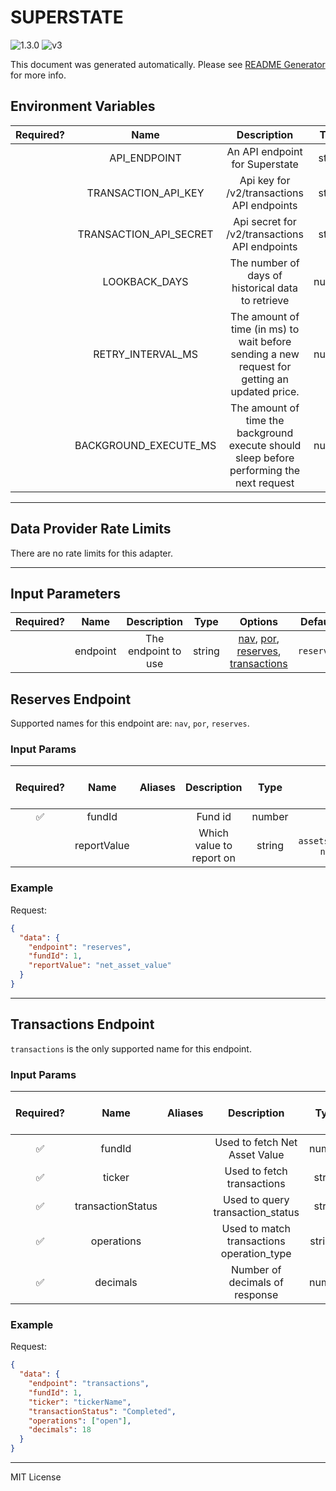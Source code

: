 # SUPERSTATE

![1.3.0](https://img.shields.io/github/package-json/v/smartcontractkit/external-adapters-js?filename=packages/sources/superstate/package.json) ![v3](https://img.shields.io/badge/framework%20version-v3-blueviolet)

This document was generated automatically. Please see [README Generator](../../scripts#readme-generator) for more info.

## Environment Variables

| Required? |          Name          |                                          Description                                          |  Type  | Options |            Default             |
| :-------: | :--------------------: | :-------------------------------------------------------------------------------------------: | :----: | :-----: | :----------------------------: |
|           |      API_ENDPOINT      |                                An API endpoint for Superstate                                 | string |         | `https://api.superstate.co/v1` |
|           |  TRANSACTION_API_KEY   |                          Api key for /v2/transactions API endpoints                           | string |         |                                |
|           | TRANSACTION_API_SECRET |                         Api secret for /v2/transactions API endpoints                         | string |         |                                |
|           |     LOOKBACK_DAYS      |                       The number of days of historical data to retrieve                       | number |         |              `10`              |
|           |   RETRY_INTERVAL_MS    | The amount of time (in ms) to wait before sending a new request for getting an updated price. | number |         |            `60000`             |
|           | BACKGROUND_EXECUTE_MS  |   The amount of time the background execute should sleep before performing the next request   | number |         |            `10000`             |

---

## Data Provider Rate Limits

There are no rate limits for this adapter.

---

## Input Parameters

| Required? |   Name   |     Description     |  Type  |                                                           Options                                                            |  Default   |
| :-------: | :------: | :-----------------: | :----: | :--------------------------------------------------------------------------------------------------------------------------: | :--------: |
|           | endpoint | The endpoint to use | string | [nav](#reserves-endpoint), [por](#reserves-endpoint), [reserves](#reserves-endpoint), [transactions](#transactions-endpoint) | `reserves` |

## Reserves Endpoint

Supported names for this endpoint are: `nav`, `por`, `reserves`.

### Input Params

| Required? |    Name     | Aliases |       Description        |  Type  |                   Options                    |      Default      | Depends On | Not Valid With |
| :-------: | :---------: | :-----: | :----------------------: | :----: | :------------------------------------------: | :---------------: | :--------: | :------------: |
|    ✅     |   fundId    |         |         Fund id          | number |                                              |                   |            |                |
|           | reportValue |         | Which value to report on | string | `assets_under_management`, `net_asset_value` | `net_asset_value` |            |                |

### Example

Request:

```json
{
  "data": {
    "endpoint": "reserves",
    "fundId": 1,
    "reportValue": "net_asset_value"
  }
}
```

---

## Transactions Endpoint

`transactions` is the only supported name for this endpoint.

### Input Params

| Required? |       Name        | Aliases |                Description                |   Type   |        Options         | Default | Depends On | Not Valid With |
| :-------: | :---------------: | :-----: | :---------------------------------------: | :------: | :--------------------: | :-----: | :--------: | :------------: |
|    ✅     |      fundId       |         |       Used to fetch Net Asset Value       |  number  |                        |         |            |                |
|    ✅     |      ticker       |         |        Used to fetch transactions         |  string  |                        |         |            |                |
|    ✅     | transactionStatus |         |     Used to query transaction_status      |  string  | `Completed`, `Pending` |         |            |                |
|    ✅     |    operations     |         | Used to match transactions operation_type | string[] |                        |         |            |                |
|    ✅     |     decimals      |         |      Number of decimals of response       |  number  |                        |         |            |                |

### Example

Request:

```json
{
  "data": {
    "endpoint": "transactions",
    "fundId": 1,
    "ticker": "tickerName",
    "transactionStatus": "Completed",
    "operations": ["open"],
    "decimals": 18
  }
}
```

---

MIT License

